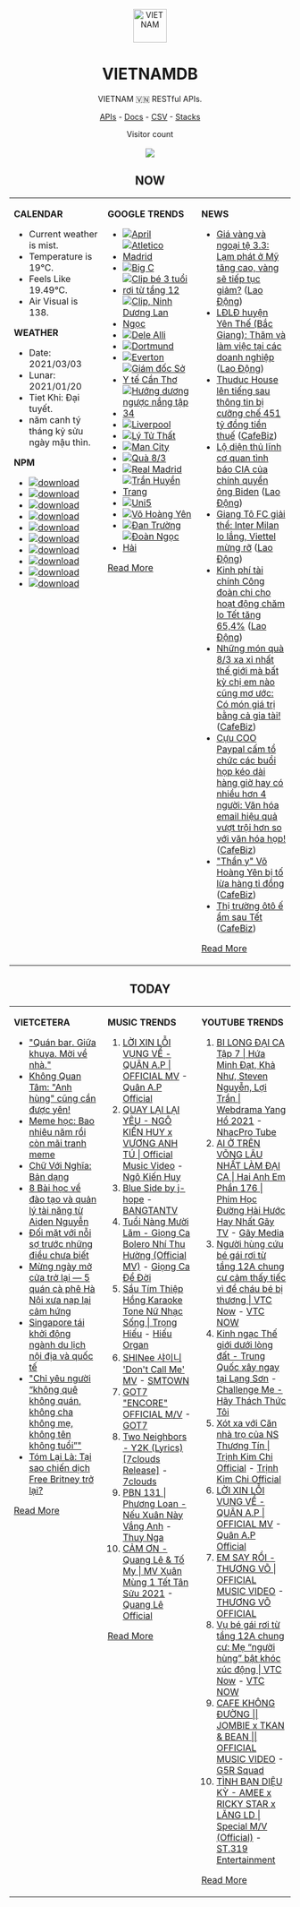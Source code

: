 <p align="center"><img src="https://raw.githubusercontent.com/vietnamdb/vietnamdb/master/images/profile/avatar.png" alt="VIETNAM" height="60"/></p>
<h1 align="center">VIETNAMDB</h1>
<p align="center">VIETNAM 🇻🇳 RESTful APIs.</p>
<p align="center">
  <a href="https://vietnamdb.herokuapp.com/api">APIs</a> -
  <a href="https://vietnamdb.github.io/#/">Docs</a> -
  <a href="https://github.com/vietnamdb/vietnamdb/tree/master/docs">CSV</a> -
  <a href="https://github.com/vietnamdb/vietnamdb/tree/master/docs/stacks">Stacks</a>
</p>
<p align="center"> 
  Visitor count<br><br>
  <img src="https://profile-counter.glitch.me/vietnamdb/count.svg" />
</p>


<h2 align="center">NOW</h2>

<table style="width:100%"><tbody style="width:100%"><tr><td valign="top" width="33%">

**CALENDAR**

- Current weather is mist.
- Temperature is 19°C.
- Feels Like 19.49°C.
- Air Visual is 138.

**WEATHER**

- Date: 2021/03/03
- Lunar: 2021/01/20
- Tiet Khi: Đại tuyết.
- năm canh tý tháng kỷ sửu ngày mậu thìn.

**NPM**

- [![download](https://img.shields.io/npm/dm/giaohangnhanh.svg?style=flat-square&label=giaohangnhanh&color=red)](https://www.npmjs.com/package/giaohangnhanh)
- [![download](https://img.shields.io/npm/dm/onepay.svg?style=flat-square&label=onepay&color=red)](https://www.npmjs.com/package/onepay)
- [![download](https://img.shields.io/npm/dm/vietcetera.svg?style=flat-square&label=vietcetera&color=red)](https://www.npmjs.com/package/vietcetera)
- [![download](https://img.shields.io/npm/dm/vietnambanks.svg?style=flat-square&label=vietnambanks&color=red)](https://www.npmjs.com/package/vietnambanks)
- [![download](https://img.shields.io/npm/dm/vietnamgovernment.svg?style=flat-square&label=vietnamgovernment&color=red)](https://www.npmjs.com/package/vietnamgovernment)
- [![download](https://img.shields.io/npm/dm/vietnamnews.svg?style=flat-square&label=vietnamnews&color=red)](https://www.npmjs.com/package/vietnamnews)
- [![download](https://img.shields.io/npm/dm/vnapis.svg?style=flat-square&label=vnapis&color=red)](https://www.npmjs.com/package/vnapis)
- [![download](https://img.shields.io/npm/dm/vnpay.svg?style=flat-square&label=vnpay&color=red)](https://www.npmjs.com/package/vnpay)
- [![download](https://img.shields.io/npm/dm/vtcpay.svg?style=flat-square&label=vtcpay&color=red)](https://www.npmjs.com/package/vtcpay)
- [![download](https://img.shields.io/npm/dm/zalopay.svg?style=flat-square&label=zalopay&color=red)](https://www.npmjs.com/package/zalopay)

</td><td valign="top" width="33%">

**GOOGLE TRENDS**

- [![April](https://img.shields.io/static/v1?label=April&message=google&color=red&style=flat-square)](https://www.google.com/search?q=April)
- [![Atletico Madrid](https://img.shields.io/static/v1?label=Atletico%20Madrid&message=google&color=red&style=flat-square)](https://www.google.com/search?q=Atletico%20Madrid)
- [![Big C](https://img.shields.io/static/v1?label=Big%20C&message=google&color=red&style=flat-square)](https://www.google.com/search?q=Big%20C)
- [![Clip bé 3 tuổi rơi từ tầng 12](https://img.shields.io/static/v1?label=Clip%20b%C3%A9%203%20tu%E1%BB%95i%20r%C6%A1i%20t%E1%BB%AB%20t%E1%BA%A7ng%2012&message=google&color=red&style=flat-square)](https://www.google.com/search?q=Clip%20b%C3%A9%203%20tu%E1%BB%95i%20r%C6%A1i%20t%E1%BB%AB%20t%E1%BA%A7ng%2012)
- [![Clip, Ninh Dương Lan Ngọc](https://img.shields.io/static/v1?label=Clip,%20Ninh%20D%C6%B0%C6%A1ng%20Lan%20Ng%E1%BB%8Dc&message=google&color=red&style=flat-square)](https://www.google.com/search?q=Clip,%20Ninh%20D%C6%B0%C6%A1ng%20Lan%20Ng%E1%BB%8Dc)
- [![Dele Alli](https://img.shields.io/static/v1?label=Dele%20Alli&message=google&color=red&style=flat-square)](https://www.google.com/search?q=Dele%20Alli)
- [![Dortmund](https://img.shields.io/static/v1?label=Dortmund&message=google&color=red&style=flat-square)](https://www.google.com/search?q=Dortmund)
- [![Everton](https://img.shields.io/static/v1?label=Everton&message=google&color=red&style=flat-square)](https://www.google.com/search?q=Everton)
- [![Giám đốc Sở Y tế Cần Thơ](https://img.shields.io/static/v1?label=Gi%C3%A1m%20%C4%91%E1%BB%91c%20S%E1%BB%9F%20Y%20t%E1%BA%BF%20C%E1%BA%A7n%20Th%C6%A1&message=google&color=red&style=flat-square)](https://www.google.com/search?q=Gi%C3%A1m%20%C4%91%E1%BB%91c%20S%E1%BB%9F%20Y%20t%E1%BA%BF%20C%E1%BA%A7n%20Th%C6%A1)
- [![Hướng dương ngược nắng tập 34](https://img.shields.io/static/v1?label=H%C6%B0%E1%BB%9Bng%20d%C6%B0%C6%A1ng%20ng%C6%B0%E1%BB%A3c%20n%E1%BA%AFng%20t%E1%BA%ADp%2034&message=google&color=red&style=flat-square)](https://www.google.com/search?q=H%C6%B0%E1%BB%9Bng%20d%C6%B0%C6%A1ng%20ng%C6%B0%E1%BB%A3c%20n%E1%BA%AFng%20t%E1%BA%ADp%2034)
- [![Liverpool](https://img.shields.io/static/v1?label=Liverpool&message=google&color=red&style=flat-square)](https://www.google.com/search?q=Liverpool)
- [![Lý Tử Thất](https://img.shields.io/static/v1?label=L%C3%BD%20T%E1%BB%AD%20Th%E1%BA%A5t&message=google&color=red&style=flat-square)](https://www.google.com/search?q=L%C3%BD%20T%E1%BB%AD%20Th%E1%BA%A5t)
- [![Man City](https://img.shields.io/static/v1?label=Man%20City&message=google&color=red&style=flat-square)](https://www.google.com/search?q=Man%20City)
- [![Quà 8/3](https://img.shields.io/static/v1?label=Qu%C3%A0%208/3&message=google&color=red&style=flat-square)](https://www.google.com/search?q=Qu%C3%A0%208/3)
- [![Real Madrid](https://img.shields.io/static/v1?label=Real%20Madrid&message=google&color=red&style=flat-square)](https://www.google.com/search?q=Real%20Madrid)
- [![Trần Huyền Trang](https://img.shields.io/static/v1?label=Tr%E1%BA%A7n%20Huy%E1%BB%81n%20Trang&message=google&color=red&style=flat-square)](https://www.google.com/search?q=Tr%E1%BA%A7n%20Huy%E1%BB%81n%20Trang)
- [![Uni5](https://img.shields.io/static/v1?label=Uni5&message=google&color=red&style=flat-square)](https://www.google.com/search?q=Uni5)
- [![Võ Hoàng Yên](https://img.shields.io/static/v1?label=V%C3%B5%20Ho%C3%A0ng%20Y%C3%AAn&message=google&color=red&style=flat-square)](https://www.google.com/search?q=V%C3%B5%20Ho%C3%A0ng%20Y%C3%AAn)
- [![Đan Trường](https://img.shields.io/static/v1?label=%C4%90an%20Tr%C6%B0%E1%BB%9Dng&message=google&color=red&style=flat-square)](https://www.google.com/search?q=%C4%90an%20Tr%C6%B0%E1%BB%9Dng)
- [![Đoàn Ngọc Hải](https://img.shields.io/static/v1?label=%C4%90o%C3%A0n%20Ng%E1%BB%8Dc%20H%E1%BA%A3i&message=google&color=red&style=flat-square)](https://www.google.com/search?q=%C4%90o%C3%A0n%20Ng%E1%BB%8Dc%20H%E1%BA%A3i)

[Read More](https://trends.google.com/trends/?geo=VN)

</td><td valign="top" width="33%">

**NEWS**

- [Giá vàng và ngoại tệ 3.3: Lạm phát ở Mỹ tăng cao, vàng sẽ tiếp tục giảm?](https://laodong.vn/video/gia-vang-va-ngoai-te-33-lam-phat-o-my-tang-cao-vang-se-tiep-tuc-giam-885252.ldo) ([Lao Động](https://laodong.vn))
- [LĐLĐ huyện Yên Thế (Bắc Giang): Thăm và làm việc tại các doanh nghiệp](https://laodong.vn/ldld-bac-giang/ldld-huyen-yen-the-bac-giang-tham-va-lam-viec-tai-cac-doanh-nghiep-885243.ldo) ([Lao Động](https://laodong.vn))
- [Thuduc House lên tiếng sau thông tin bị cưỡng chế 451 tỷ đồng tiền thuế](https://cafebiz.vn/thuduc-house-len-tieng-sau-thong-tin-bi-cuong-che-451-ty-dong-tien-thue-20210303093249404.chn) ([CafeBiz](https://cafebiz.vn))
- [Lộ diện thủ lĩnh cơ quan tình báo CIA của chính quyền ông Biden](https://laodong.vn/the-gioi/lo-dien-thu-linh-co-quan-tinh-bao-cia-cua-chinh-quyen-ong-biden-885216.ldo) ([Lao Động](https://laodong.vn))
- [Giang Tô FC giải thể: Inter Milan lo lắng, Viettel mừng rỡ](https://laodong.vn/bong-da-quoc-te/giang-to-fc-giai-the-inter-milan-lo-lang-viettel-mung-ro-885125.ldo) ([Lao Động](https://laodong.vn))
- [Kinh phí tài chính Công đoàn chi cho hoạt động chăm lo Tết tăng 65,4%](https://laodong.vn/cong-doan/kinh-phi-tai-chinh-cong-doan-chi-cho-hoat-dong-cham-lo-tet-tang-654-885170.ldo) ([Lao Động](https://laodong.vn))
- [Những món quà 8/3 xa xỉ nhất thế giới mà bất kỳ chị em nào cũng mơ ước: Có món giá trị bằng cả gia tài!](https://cafebiz.vn/nhung-mon-qua-8-3-xa-xi-nhat-the-gioi-ma-bat-ky-chi-em-nao-cung-mo-uoc-co-mon-gia-tri-bang-ca-gia-tai-20210303035851281.chn) ([CafeBiz](https://cafebiz.vn))
- [Cựu COO Paypal cấm tổ chức các buổi họp kéo dài hàng giờ hay có nhiều hơn 4 người: Văn hóa email hiệu quả vượt trội hơn so với văn hóa họp!](https://cafebiz.vn/cuu-coo-paypal-cam-to-chuc-cac-buoi-hop-keo-dai-hang-gio-hay-co-nhieu-hon-4-nguoi-van-hoa-email-hieu-qua-vuot-troi-hon-so-voi-van-hoa-hop-20210302194051227.chn) ([CafeBiz](https://cafebiz.vn))
- ["Thần y" Võ Hoàng Yên bị tố lừa hàng tỉ đồng](https://cafebiz.vn/than-y-vo-hoang-yen-bi-to-lua-hang-ti-dong-202103030853383.chn) ([CafeBiz](https://cafebiz.vn))
- [Thị trường ôtô ế ẩm sau Tết](https://cafebiz.vn/thi-truong-oto-e-am-sau-tet-20210303084729396.chn) ([CafeBiz](https://cafebiz.vn))

[Read More](docs/news/README.md)

</td></tr></tbody></table>

<h2 align="center">TODAY</h2>

<table style="width:100%"><tbody style="width:100%"><tr><td valign="top" width="33%">

**VIETCETERA**

- ["Quán bar. Giữa khuya. Mời về nhà."](https://vietcetera.com/vn/quan-bar-giua-khuya-moi-ve-nha)
- [Không Quan Tâm: "Anh hùng" cũng cần được yên!](https://vietcetera.com/vn/khong-quan-tam-chuyen-ca-nhan-nhung-quan-tam-hanh-dong-cuu-em-be)
- [Meme học: Bao nhiêu năm rồi còn mãi tranh meme](https://vietcetera.com/vn/meme-hoc-tranh-co-dien)
- [Chữ Với Nghĩa: Bản dạng](https://vietcetera.com/vn/chu-voi-nghia-ban-dang)
- [8 Bài học về đào tạo và quản lý tài năng từ Aiden Nguyễn](https://vietcetera.com/vn/8-bai-hoc-ve-dao-tao-va-quan-ly-tai-nang-tu-aiden-nguyen)
- [Đối mặt với nỗi sợ trước những điều chưa biết](https://vietcetera.com/vn/doi-mat-voi-noi-so-truoc-nhung-dieu-chua-biet)
- [Mừng ngày mở cửa trở lại — 5 quán cà phê Hà Nội xưa nạp lại cảm hứng](https://vietcetera.com/vn/mung-ngay-mo-cua-tro-lai-5-quan-ca-phe-ha-noi-xua-nap-lai-cam-hung)
- [Singapore tái khởi động ngành du lịch nội địa và quốc tế ](https://vietcetera.com/vn/singapore-tai-khoi-dong-nganh-du-lich-noi-dia-va-quoc-te)
- ["Chỉ yêu người “không quê không quán, không cha không mẹ, không tên không tuổi”"](https://vietcetera.com/vn/chi-yeu-nguoi-khong-que-khong-quan-khong-cha-khong-me-khong-ten-khong-tuoi)
- [Tóm Lại Là: Tại sao chiến dịch Free Britney trở lại?](https://vietcetera.com/vn/tom-lai-la-tai-sao-chien-dich-free-britney-tro-lai)

[Read More](https://vietcetera.com/)

</td><td valign="top" width="33%">

**MUSIC TRENDS**

01. [LỜI XIN LỖI VỤNG VỀ - QUÂN A.P | OFFICIAL MV](https://www.youtube.com/watch?v=LhTwcqI71n0) - [Quân A.P Official](https://www.youtube.com/channel/UCXKnIgvBwPV6G-uT7gBXhcA)
02. [QUAY LẠI LẠI YÊU - NGÔ KIẾN HUY x VƯƠNG ANH TÚ | Official Music Video](https://www.youtube.com/watch?v=93WhpRfkkBk) - [Ngô Kiến Huy](https://www.youtube.com/channel/UCNN7Q7sx5lsivqDf22I7Itw)
03. [Blue Side by j-hope](https://www.youtube.com/watch?v=OZD_EU_hMUQ) - [BANGTANTV](https://www.youtube.com/channel/UCLkAepWjdylmXSltofFvsYQ)
04. [Tuổi Nàng Mười Lăm - Giọng Ca Bolero Nhí Thu Hường (Official MV)](https://www.youtube.com/watch?v=qodYHeNYvtk) - [Giọng Ca Để Đời](https://www.youtube.com/channel/UCwZ2ZaFfTusqV_MGMHUnEsg)
05. [Sầu Tím Thiệp Hồng Karaoke Tone Nữ Nhạc Sống | Trọng Hiếu](https://www.youtube.com/watch?v=BRMjeHz412Q) - [Hiếu Organ](https://www.youtube.com/channel/UCWEYgC77_ZlbDxStQyzOwfA)
06. [SHINee 샤이니 'Don't Call Me' MV](https://www.youtube.com/watch?v=p6OoY6xneI0) - [SMTOWN](https://www.youtube.com/channel/UCEf_Bc-KVd7onSeifS3py9g)
07. [GOT7 "ENCORE" OFFICIAL M/V](https://www.youtube.com/watch?v=tAe0yUEzAaI) - [GOT7](https://www.youtube.com/channel/UCNtZPzvkjjB3EuPMNY71cmA)
08. [Two Neighbors - Y2K (Lyrics) [7clouds Release]](https://www.youtube.com/watch?v=kSd8DVnJhWI) - [7clouds](https://www.youtube.com/channel/UCNqFDjYTexJDET3rPDrmJKg)
09. [PBN 131 | Phương Loan - Nếu Xuân Này Vắng Anh](https://www.youtube.com/watch?v=IvkgmzWH_wk) - [Thuy Nga](https://www.youtube.com/channel/UC7nMrW3baKp0dA5Tz9ulVYQ)
10. [CẢM ƠN - Quang Lê & Tố My | MV Xuân Mùng 1 Tết Tân Sửu 2021](https://www.youtube.com/watch?v=SeQ1H0oQCPE) - [Quang Lê Official](https://www.youtube.com/channel/UCNqz53FCc3mUg5NyzHxsXGQ)

[Read More](https://www.youtube.com/feed/trending?bp=4gIuCggvbS8wNHJsZhIiUExGZ3F1TG5MNTlhbW42X05FZFc5TGswZDdXZWVST0Q2VA%3D%3D)

</td><td valign="top" width="33%">

**YOUTUBE TRENDS**

01. [BI LONG ĐẠI CA Tập 7 | Hứa Minh Đạt, Khả Như, Steven Nguyễn, Lợi Trần | Webdrama Yang Hồ 2021](https://www.youtube.com/watch?v=t_93XyujFLg) - [NhacPro Tube](https://www.youtube.com/channel/UCBZjBKNMZoFih4ubdiIDWLw)
02. [AI Ở TRÊN VÕNG LÂU NHẤT LÀM ĐẠI CA | Hai Anh Em Phần 176 | Phim Học Đường Hài Hước Hay Nhất Gãy TV](https://www.youtube.com/watch?v=1jTlsqadb9M) - [Gãy Media](https://www.youtube.com/channel/UCTp_WPPxWCjdlXK9kqzxm0A)
03. [Người hùng cứu bé gái rơi từ tầng 12A chung cư cảm thấy tiếc vì để cháu bé bị thương | VTC Now](https://www.youtube.com/watch?v=-FDDWF4y6vc) - [VTC NOW](https://www.youtube.com/channel/UCL9-pEHNBs3N4r2bMoXdLJA)
04. [Kinh ngạc Thế giới dưới lòng đất - Trung Quốc xây ngay tại Lạng Sơn](https://www.youtube.com/watch?v=mpuudi8AMIU) - [Challenge Me - Hãy Thách Thức Tôi](https://www.youtube.com/channel/UCkG3QIDOyl6HF7EYudJ3JJg)
05. [Xót xa với Căn nhà trọ của NS Thương Tín | Trịnh Kim Chi Official](https://www.youtube.com/watch?v=f4tB1LJSgLw) - [Trịnh Kim Chi Official](https://www.youtube.com/channel/UCGEkSDuWgWwRZVZfi3gP1pw)
06. [LỜI XIN LỖI VỤNG VỀ - QUÂN A.P | OFFICIAL MV](https://www.youtube.com/watch?v=LhTwcqI71n0) - [Quân A.P Official](https://www.youtube.com/channel/UCXKnIgvBwPV6G-uT7gBXhcA)
07. [EM SAY RỒI - THƯƠNG VÕ | OFFICIAL MUSIC VIDEO](https://www.youtube.com/watch?v=h4k1OMjLrUQ) - [THƯƠNG VÕ OFFICIAL](https://www.youtube.com/channel/UCSCSop9yGxDHz0kuyCKwUhQ)
08. [Vụ bé gái rơi từ tầng 12A chung cư: Mẹ “người hùng” bật khóc xúc động | VTC Now](https://www.youtube.com/watch?v=LmwjBu-WBgQ) - [VTC NOW](https://www.youtube.com/channel/UCL9-pEHNBs3N4r2bMoXdLJA)
09. [CAFE KHÔNG ĐƯỜNG || JOMBIE x TKAN & BEAN || OFFICIAL MUSIC VIDEO](https://www.youtube.com/watch?v=LImkI9UvJCY) - [G5R Squad](https://www.youtube.com/channel/UCqamjdcGALEjPreSrxwK9IQ)
10. [TÌNH BẠN DIỆU KỲ - AMEE x RICKY STAR x LĂNG LD | Special M/V (Official)](https://www.youtube.com/watch?v=TpmVzBcP70U) - [ST.319 Entertainment](https://www.youtube.com/channel/UCSnVteUNlhr1SqCjTQx0PDQ)

[Read More](https://www.youtube.com/feed/trending)

</td></tr></tbody></table>
